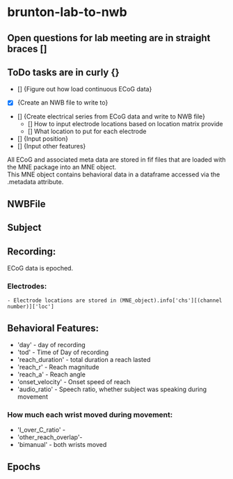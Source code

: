# brunton-lab-to-nwb

## Open questions for lab meeting are in straight braces []

## ToDo tasks are in curly {}
- [] {Figure out how load continuous ECoG data}
- [X] {Create an NWB file to write to}
- [] {Create electrical series from ECoG data and write to NWB file}
  -  [] How to input electrode locations based on location matrix provide 
  -  [] What location to put for each electrode
- [] {Input position}
- [] {Input other features}


All ECoG and associated meta data are stored in fif files that are loaded with the MNE package into an MNE object.  
This MNE object contains behavioral data in a dataframe accessed via the .metadata attribute.

## NWBFile

## Subject

## Recording:
ECoG data is epoched. 
  ### Electrodes:
    - Electrode locations are stored in (MNE_object).info['chs'][(channel number)]['loc']
    

## Behavioral Features:
- 'day' - day of recording
- 'tod' - Time of Day of recording
- 'reach_duration' - total duration a reach lasted
- 'reach_r' - Reach magnitude
- 'reach_a' - Reach angle
- 'onset_velocity' - Onset speed of reach
- 'audio_ratio' - Speech ratio, whether subject was speaking during movement

### How much each wrist moved during movement:
  - 'I_over_C_ratio' - 
  - 'other_reach_overlap'- 
  - 'bimanual' - both wrists moved


## Epochs
